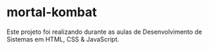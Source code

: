 # mortal-kombat
Este projeto foi realizando durante as aulas de Desenvolvimento de Sistemas em HTML, CSS &amp; JavaScript.
